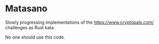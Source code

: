 # Matasano

Slowly progressing implementations of the https://www.cryptopals.com/ challenges as Rust kata.

No one should use this code.